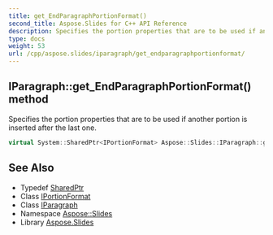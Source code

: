 ```yaml
---
title: get_EndParagraphPortionFormat()
second_title: Aspose.Slides for C++ API Reference
description: Specifies the portion properties that are to be used if another portion is inserted after the last one.
type: docs
weight: 53
url: /cpp/aspose.slides/iparagraph/get_endparagraphportionformat/
---
```

## IParagraph::get_EndParagraphPortionFormat() method


Specifies the portion properties that are to be used if another portion is inserted after the last one.

```cpp
virtual System::SharedPtr<IPortionFormat> Aspose::Slides::IParagraph::get_EndParagraphPortionFormat()=0
```

## See Also

* Typedef [SharedPtr](../../system/sharedptr/)
* Class [IPortionFormat](../iportionformat/)
* Class [IParagraph](./)
* Namespace [Aspose::Slides](../)
* Library [Aspose.Slides](../../)